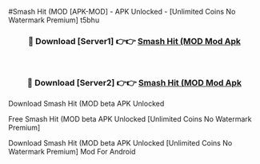#Smash Hit (MOD [APK-MOD] - APK Unlocked - [Unlimited Coins No Watermark Premium] t5bhu



<div align="center">

<h3>🔴 Download [Server1] 👉👉 <a href="https://momento.my/?title=Smash_Hit_(MOD">Smash Hit (MOD Mod Apk</a></h3><br>

<h3>🔴 Download [Server2] 👉👉 <a href="https://momento.my/?title=Smash_Hit_(MOD">Smash Hit (MOD Mod Apk</a></h3>
</div>



Download Smash Hit (MOD beta APK Unlocked

Free Smash Hit (MOD beta APK Unlocked [Unlimited Coins No Watermark Premium]

Download Smash Hit (MOD beta APK Unlocked [Unlimited Coins No Watermark Premium] Mod For Android

